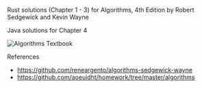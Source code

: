 Rust solutions (Chapter 1 - 3) for Algorithms, 4th Edition by Robert Sedgewick and Kevin Wayne

Java solutions for Chapter 4

![Algorithms Textbook](https://media.karousell.com/media/photos/products/2021/5/4/algorithms_4th_edition_hardcov_1620117099_4f0202ee_progressive.jpg)

References
- https://github.com/reneargento/algorithms-sedgewick-wayne
- https://github.com/aoeuidht/homework/tree/master/algorithms